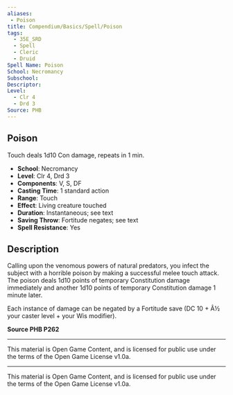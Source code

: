 ```yaml
---
aliases:
 - Poison
title: Compendium/Basics/Spell/Poison
tags:  
  - 35E_SRD  
  - Spell  
  - Cleric  
  - Druid  
Spell Name: Poison
School: Necromancy
Subschool: 
Descriptor: 
Level:  
  - Clr 4  
  - Drd 3  
Source: PHB
---
```


## Poison

Touch deals 1d10 Con damage, repeats in 1 min.

- **School**: Necromancy  
- **Level**: Clr 4, Drd 3  
- **Components**: V, S, DF  
- **Casting Time**: 1 standard action  
- **Range**: Touch  
- **Effect**: Living creature touched  
- **Duration**: Instantaneous; see text  
- **Saving Throw**: Fortitude negates; see text  
- **Spell Resistance**: Yes  

## Description

Calling upon the venomous powers of natural predators, you infect the subject with a horrible poison by making a successful melee touch attack. The poison deals 1d10 points of temporary Constitution damage immediately and another 1d10 points of temporary Constitution damage 1 minute later.

Each instance of damage can be negated by a Fortitude save (DC 10 + Â½ your caster level + your Wis modifier).

**Source PHB P262**

---

This material is Open Game Content, and is licensed for public use under  
the terms of the Open Game License v1.0a.

---

This material is Open Game Content, and is licensed for public use under the terms of the Open Game License v1.0a.

